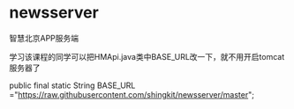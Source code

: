 # newsserver
智慧北京APP服务端

学习该课程的同学可以把HMApi.java类中BASE_URL改一下，就不用开启tomcat服务器了

public final static String BASE_URL ="https://raw.githubusercontent.com/shingkit/newsserver/master";
 
